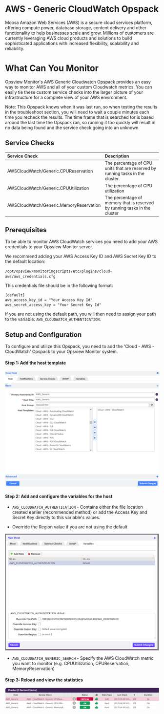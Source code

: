 # AWS - Generic CloudWatch Opspack

Moosa Amazon Web Services (AWS) is a secure cloud services platform, offering compute power, database storage, content delivery and other functionality to help businesses scale and grow. Millions of customers are currently leveraging AWS cloud products and solutions to build sophisticated applications with increased flexibility, scalability and reliability.

# What Can You Monitor

Opsview Monitor's AWS Generic Cloudwatch Opspack provides an easy way to monitor AWS and all of your custom Cloudwatch metrics. You can easily tie these custom service checks into the larger picture of your infrastructure for a complete view of your AWS environment.

Note: This Opspack knows when it was last run, so when testing the results in the troubleshoot section, you will need to wait a couple minutes each time you recheck the results. The time frame that is searched for is based around the last time the Opspack ran, so running it too quickly will result in no data being found and the service check going into an unknown

## Service Checks

| Service Check | Description |
|:------------- |:----------- |
|AWSCloudWatch/Generic.CPUReservation | The percentage of CPU units that are reserved by running tasks in the cluster.
|AWSCloudWatch/Generic.CPUUtilization | The percentage of CPU utilization
|AWSCloudWatch/Generic.MemoryReservation | The percentage of memory that is reserved by running tasks in the cluster

## Prerequisites

To be able to monitor AWS CloudWatch services you need to add your AWS credentials to your Opsview Monitor server.

We recommend adding your AWS Access Key ID and AWS Secret Key ID to the default location:

 `/opt/opsview/monitoringscripts/etc/plugins/cloud-aws/aws_credentials.cfg`

This credentials file should be in the following format:

```
[default]
aws_access_key_id = "Your Access Key Id"
aws_secret_access_key = "Your Secret Key Id"
```

If you are not using the default path, you will then need to assign your path to the variable: `AWS_CLOUDWATCH_AUTHENTICATION`.

## Setup and Configuration

To configure and utilize this Opspack, you need to add the 'Cloud - AWS - CloudWatch' Opspack to your Opsview Monitor system.

#### Step 1: Add the host template

![Add host template](/docs/img/add_aws_generic_host.png?raw=true)

#### Step 2: Add and configure the variables for the host

* `AWS_CLOUDWATCH_AUTHENTICATION` - Contains either the file location created earlier (recommended method) or add the Access Key and Secret Key directly to this variable's values.

* Override the Region value if you are not using the default

![Add credentials variable](/docs/img/add_aws_credentials_variable.png?raw=true)

* `AWS_CLOUDWATCH_GENERIC_SEARCH` - Specify the AWS CloudWatch metric you want to monitor (e.g. CPUUtilization, CPUReservation, MemoryReservation)

#### Step 3:  Reload and view the statistics

![View output](/docs/img/view_aws_generic_service_checks.png?raw=true)
